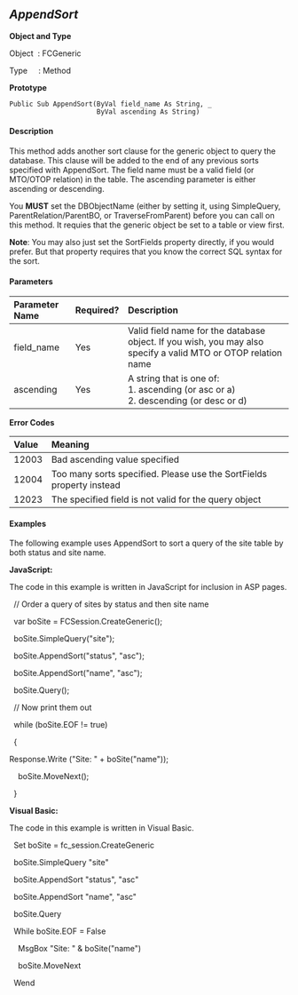 _AppendSort_
---------
**Object and Type**

Object  : FCGeneric

Type     : Method

**Prototype**

```
Public Sub AppendSort(ByVal field_name As String, _
                      ByVal ascending As String)
```

#### Description

This method adds another sort clause for the generic object to query the database. This clause will be added to the end of any previous sorts specified with AppendSort. The field name must be a valid field (or MTO/OTOP relation) in the table. The ascending parameter is either ascending or descending.

You **MUST** set the DBObjectName (either by setting it, using SimpleQuery, ParentRelation/ParentBO, or TraverseFromParent) before you can call on this method. It requies that the generic object be set to a table or view first.

**Note**: You may also just set the SortFields property directly, if you would prefer. But that property requires that you know the correct SQL syntax for the sort.

#### Parameters

| Parameter Name | Required? | Description |
|:--- |:--- |:--- |
| field_name | Yes | Valid field name for the database object. If you wish, you may also specify a valid MTO or OTOP relation name |
| ascending | Yes | A string that is one of:<br>1. ascending (or asc or a)<br>2. descending (or desc or d) |

**Error Codes**

| Value | Meaning |
|:--- |:--- |
| 12003 | Bad ascending value specified |
| 12004 | Too many sorts specified. Please use the SortFields property instead |
| 12023 | The specified field is not valid for the query object |

#### Examples

The following example uses AppendSort to sort a query of the site table by both status and site name.

**JavaScript:**

The code in this example is written in JavaScript for inclusion in ASP pages.

  // Order a query of sites by status and then site name

  var boSite = FCSession.CreateGeneric();

  boSite.SimpleQuery("site");

  boSite.AppendSort("status", "asc");

  boSite.AppendSort("name", "asc");

  boSite.Query();

  // Now print them out

  while (boSite.EOF != true)

  {

 Response.Write ("Site: " + boSite("name"));

    boSite.MoveNext();

  }

**Visual Basic:**

The code in this example is written in Visual Basic.

  Set boSite = fc_session.CreateGeneric

  boSite.SimpleQuery "site"

  boSite.AppendSort "status", "asc"

  boSite.AppendSort "name", "asc"

  boSite.Query

  While boSite.EOF = False

    MsgBox "Site: " & boSite("name")

    boSite.MoveNext

  Wend